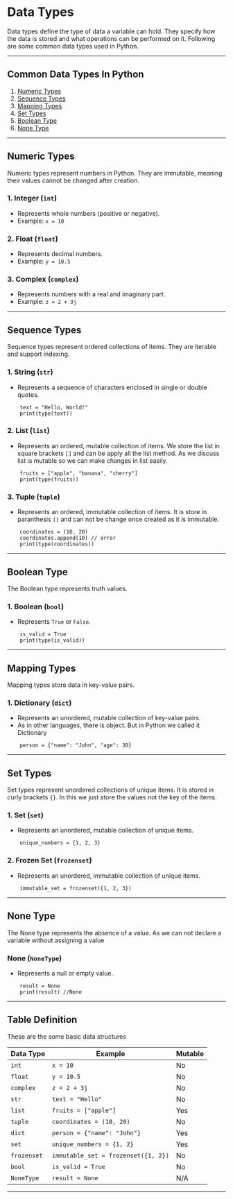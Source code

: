 # Data Types

Data types define the type of data a variable can hold. They specify how the data is stored and what operations can be performed on it. Following are some common data types used in Python.

---

## Common Data Types In Python

1. [Numeric Types](#numeric-types)
2. [Sequence Types](#sequence-types)
3. [Mapping Types](#mapping-types)
4. [Set Types](#set-types)
5. [Boolean Type](#boolean-type)
6. [None Type](#none-type)

---

## Numeric Types

Numeric types represent numbers in Python. They are immutable, meaning their values cannot be changed after creation.

### 1. **Integer (`int`)**

- Represents whole numbers (positive or negative).
- Example: `x = 10`

### 2. **Float (`float`)**

- Represents decimal numbers.
- Example: `y = 10.5`

### 3. **Complex (`complex`)**

- Represents numbers with a real and imaginary part.
- Example: `z = 2 + 3j`

---

## Sequence Types

Sequence types represent ordered collections of items. They are iterable and support indexing.

### 1. **String (`str`)**

- Represents a sequence of characters enclosed in single or double quotes.

```Example:
    text = "Hello, World!"
    print(type(text))
```

### 2. **List (`list`)**

- Represents an ordered, mutable collection of items. We store the list in square brackets `[]` and can be apply all the list method. As we discuss list is mutable so we can make changes in list easily.

```Example:
    fruits = ["apple", "banana", "cherry"]
    print(type(fruits))
```

### 3. **Tuple (`tuple`)**

- Represents an ordered, immutable collection of items. It is store in paranthesis `()` and can not be change once created as it is immutable.

```Example:
    coordinates = (10, 20)
    coordinates.append(10) // error
    print(type(coordinates))
```

---

## Boolean Type

The Boolean type represents truth values.

### 1. **Boolean (`bool`)**

- Represents `True` or `False`.

```
    is_valid = True
    print(type(is_valid))
```

---

## Mapping Types

Mapping types store data in key-value pairs.

### 1. **Dictionary (`dict`)**

- Represents an unordered, mutable collection of key-value pairs.
- As in other languages, there is object. But in Python we called it Dictionary

```
    person = {"name": "John", "age": 30}
```

---

## Set Types

Set types represent unordered collections of unique items. It is stored in curly brackets `{}`. In this we just store the values not the key of the items.

### 1. **Set (`set`)**

- Represents an unordered, mutable collection of unique items.

```
    unique_numbers = {1, 2, 3}
```

### 2. **Frozen Set (`frozenset`)**

- Represents an unordered, immutable collection of unique items.

```
    immutable_set = frozenset({1, 2, 3})
```

---

## None Type

The None type represents the absence of a value. As we can not declare a variable without assigning a value

### **None (`NoneType`)**

- Represents a null or empty value.

```
    result = None
    print(result) //None

```

---

## Table Definition

These are the some basic data structures

| Data Type   | Example                             | Mutable |
| ----------- | ----------------------------------- | ------- |
| `int`       | `x = 10`                            | No      |
| `float`     | `y = 10.5`                          | No      |
| `complex`   | `z = 2 + 3j`                        | No      |
| `str`       | `text = "Hello"`                    | No      |
| `list`      | `fruits = ["apple"]`                | Yes     |
| `tuple`     | `coordinates = (10, 20)`            | No      |
| `dict`      | `person = {"name": "John"}`         | Yes     |
| `set`       | `unique_numbers = {1, 2}`           | Yes     |
| `frozenset` | `immutable_set = frozenset({1, 2})` | No      |
| `bool`      | `is_valid = True`                   | No      |
| `NoneType`  | `result = None`                     | N/A     |

---

```

